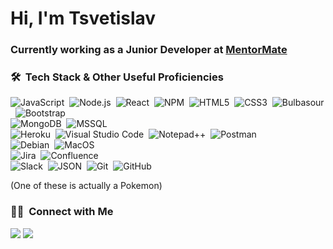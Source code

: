 # Hi, I'm Tsvetislav

### Currently working as a Junior Developer at <a href="https://bg.linkedin.com/company/mentormate">MentorMate</a>

### 🛠 &nbsp;Tech Stack & Other Useful Proficiencies

![JavaScript](https://img.shields.io/badge/JavaScript-F7DF1E?style=flat&logo=javascript&logoColor=black)&nbsp;
![Node.js](https://img.shields.io/badge/Node.js-43853D?style=flat&logo=node.js&logoColor=white)&nbsp;
![React](https://img.shields.io/badge/React-61DAFB?style=flat&logo=react&logoColor=black)&nbsp;
![NPM](https://img.shields.io/badge/Npm-CB3837?style=flat&logo=npm&logoColor=white)&nbsp;
![HTML5](https://img.shields.io/badge/HTML5-E34F26?style=flat&logo=html5&logoColor=white)&nbsp;
![CSS3](https://img.shields.io/badge/CSS3-1572B6?&style=flat&logo=css3&logoColor=white)&nbsp;
![Bulbasour](https://img.shields.io/badge/Bulbasour-blue?style=flat&logo=Parse.ly&logoColor=aqua)&nbsp;
![Bootstrap](https://img.shields.io/badge/Bootstrap-563D7C?style=flat&logo=bootstrap&logoColor=white)&nbsp; \
![MongoDB](https://img.shields.io/badge/MongoDB-47A248?style=flat&logo=mongodb&logoColor=white)&nbsp;
![MSSQL](https://img.shields.io/badge/MSSQL-CC2927?style=flat&logo=microsoft-sql-server&logoColor=white)&nbsp; \
![Heroku](https://img.shields.io/badge/Heroku-430098?style=flat&logo=heroku&logoColor=white)&nbsp;
![Visual Studio Code](https://img.shields.io/badge/Visual%20Studio%20Code-007ACC?style=flat&logo=visual-studio-code&logoColor=white)&nbsp;
![Notepad++](https://img.shields.io/badge/Notepad%2B%2B-90E59A?style=flat&logo=notepad%2B%2B&logoColor=black)&nbsp;
![Postman](https://img.shields.io/badge/Postman-FF6C37?style=flat&logo=postman&logoColor=white)&nbsp; \
![Debian](https://img.shields.io/badge/Debian-FFFFFF?style=flat&logo=debian&logoColor=purple)&nbsp;
![MacOS](https://img.shields.io/badge/MacOS-000000?style=flat&logo=macos&logoColor=white)&nbsp; \
![Jira](https://img.shields.io/badge/Jira-145DA0?style=flat&logo=jira&logoColor=white)&nbsp; 
![Confluence](https://img.shields.io/badge/Confluence-145DA0?style=flat&logo=confluence&logoColor=white)&nbsp; \
![Slack](https://img.shields.io/badge/Slack-000000?style=flat&logo=slack&logoColor=white)&nbsp;
![JSON](https://img.shields.io/badge/JSON-000000?style=flat&logo=json&logoColor=white)&nbsp;
![Git](https://img.shields.io/badge/Git-F05032?style=flat&logo=git&logoColor=white)&nbsp;
![GitHub](https://img.shields.io/badge/GitHub-181717?style=flat&logo=github&logoColor=white)&nbsp;
  
(One of these is actually a Pokemon)


### 🤝🏻  &nbsp;Connect with Me

<a href="https://www.linkedin.com/in/tsvetislav-todorov-7ba0b11a4/"><img src="https://img.shields.io/badge/-Tsvetislav%20Todorov-0A66C2?style=flat&logo=linkedin&logoColor=white"/></a>
<a href="mailto:tsvetislavt99@gmail.com"><img src="https://img.shields.io/badge/-tsvetislavt99@gmail.com-EA4335?style=flat&logo=gmail&logoColor=white"/></a>
